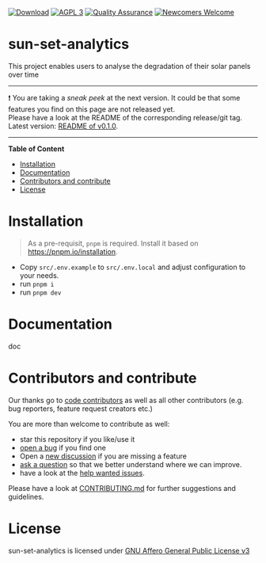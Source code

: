 <!-- for main -->

[![Download](https://img.shields.io/badge/Download-v0.1.0-%23007ec6)](https://github.com/tegonal/sun-set-analytics/releases/tag/v0.1.0)
[![AGPL 3](https://img.shields.io/badge/%E2%9A%96-AGPL%203-%230b45a6)](https://www.gnu.org/licenses/agpl-3.0.en.html "License")
[![Quality Assurance](https://github.com/tegonal/sun-set-analytics/actions/workflows/quality-assurance.yml/badge.svg?event=push&branch=main)](https://github.com/tegonal/sun-set-analytics/actions/workflows/quality-assurance.yml?query=branch%3Amain)
[![Newcomers Welcome](https://img.shields.io/badge/%F0%9F%91%8B-Newcomers%20Welcome-blueviolet)](https://github.com/tegonal/sun-set-analytics/issues?q=is%3Aissue+is%3Aopen+label%3A%22good+first+issue%22 "Ask in discussions for help")

<!-- for main end -->
<!-- for release -->
<!--
[![Download](https://img.shields.io/badge/Download-v0.1.0-%23007ec6)](https://github.com/tegonal/sun-set-analytics/releases/tag/v0.1.0)
[![AGPL 3](https://img.shields.io/badge/%E2%9A%96-AGPL%203-%230b45a6)](https://www.gnu.org/licenses/agpl-3.0.en.html "License")
[![Newcomers Welcome](https://img.shields.io/badge/%F0%9F%91%8B-Newcomers%20Welcome-blueviolet)](https://github.com/tegonal/sun-set-analytics/issues?q=is%3Aissue+is%3Aopen+label%3A%22good+first+issue%22 "Ask in discussions for help")
-->
<!-- for release end -->

# sun-set-analytics

This project enables users to analyse the degradation of their solar panels over time

---
❗ You are taking a *sneak peek* at the next version. It could be that some features you find on this page are not
released yet.  
Please have a look at the README of the corresponding release/git tag. Latest
version: [README of v0.1.0](https://github.com/tegonal/sun-set-analytics/tree/main/README.md).

---

**Table of Content**

- [Installation](#installation)
- [Documentation](#documentation)
- [Contributors and contribute](#contributors-and-contribute)
- [License](#license)

# Installation

> As a pre-requisit, `pnpm` is required. Install it based on https://pnpm.io/installation.

* Copy `src/.env.example` to `src/.env.local` and adjust configuration to your needs.
* run `pnpm i`
* run `pnpm dev`

# Documentation

doc 

# Contributors and contribute

Our thanks go to [code contributors](https://github.com/tegonal/sun-set-analytics/graphs/contributors)
as well as all other contributors (e.g. bug reporters, feature request creators etc.)

You are more than welcome to contribute as well:

- star this repository if you like/use it
- [open a bug](https://github.com/tegonal/sun-set-analytics/issues/new?template=bug_report.md) if you find one
- Open a [new discussion](https://github.com/tegonal/sun-set-analytics/discussions/new?category=ideas) if you
  are missing a
  feature
- [ask a question](https://github.com/tegonal/sun-set-analytics/discussions/new?category=q-a)
  so that we better understand where we can improve.
- have a look at
  the [help wanted issues](https://github.com/tegonal/sun-set-analytics/issues?q=is%3Aissue+is%3Aopen+label%3A%22help+wanted%22).

Please have a look at
[CONTRIBUTING.md](https://github.com/tegonal/sun-set-analytics/tree/main/.github/CONTRIBUTING.md)
for further suggestions and guidelines.

# License

sun-set-analytics is licensed under [GNU Affero General Public License v3](https://www.gnu.org/licenses/agpl-3.0.en.html)
